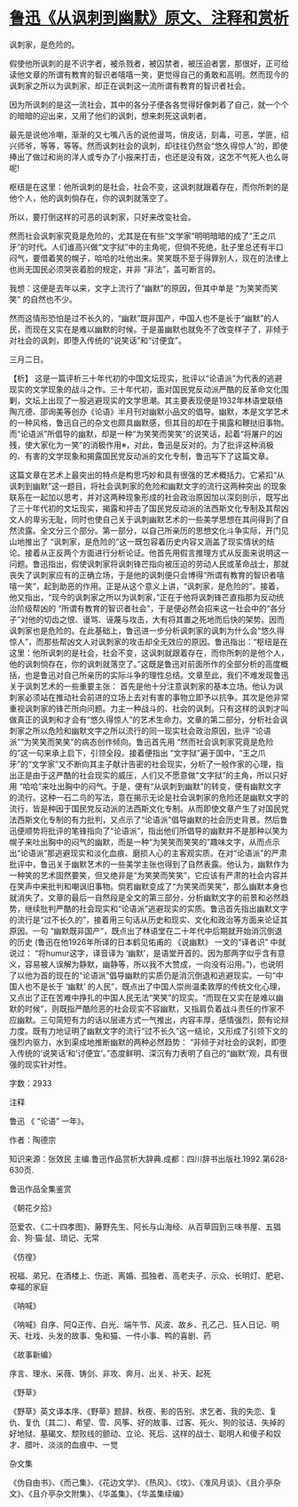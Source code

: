 # [鲁迅《从讽刺到幽默》原文、注释和赏析](https://www.vrrw.net/wx/9665.html)

讽刺家，是危险的。

假使他所讽刺的是不识字者，被杀戮者，被囚禁者，被压迫者罢，那很好，正可给读他文章的所谓有教育的智识者嘻嘻一笑，更觉得自己的勇敢和高明。然而现今的讽刺家之所以为讽刺家，却正在讽刺这一流所谓有教育的智识者社会。

因为所讽刺的是这一流社会，其中的各分子便各各觉得好像刺着了自己，就一个个的暗暗的迎出来，又用了他们的讽刺，想来刺死这讽刺者。

最先是说他冷嘲，渐渐的又七嘴八舌的说他谩骂，俏皮话，刻毒，可恶，学匪，绍兴师爷，等等，等等。然而讽刺社会的讽刺，却往往仍然会“悠久得惊人”的，即使捧出了做过和尚的洋人或专办了小报来打击，也还是没有效，这怎不气死人也么哥呢!

枢纽是在这里：他所讽刺的是社会，社会不变，这讽刺就跟着存在，而你所刺的是他个人，他的讽刺倘存在，你的讽刺就落空了。

所以，要打倒这样的可恶的讽刺家，只好来改变社会。

然而社会讽刺家究竟是危险的，尤其是在有些“文学家”明明暗暗的成了“王之爪牙”的时代。人们谁高兴做“文字狱”中的主角呢，但倘不死绝，肚子里总还有半口闷气，要借着笑的幌子，哈哈的吐他出来。笑笑既不至于得罪别人，现在的法律上也尚无国民必须哭丧着脸的规定，并非 “非法”，盖可断言的。

我想：这便是去年以来，文字上流行了“幽默”的原因，但其中单是 “为笑笑而笑笑” 的自然也不少。

然而这情形恐怕是过不长久的，“幽默”既非国产，中国人也不是长于“幽默”的人民，而现在又实在是难以幽默的时候。于是虽幽默也就免不了改变样子了，非倾于对社会的讽刺，即堕入传统的“说笑话”和“讨便宜”。

三月二日。



【析】 这是一篇评析三十年代初的中国文坛现实，批评以“论语派”为代表的逃避现实的文学现象的战斗之作。三十年代初，面对国民党反动派严酷的反革命文化围剿，文坛上出现了一股逃避现实的文学思潮。其主要表现便是1932年林语堂联络陶亢德、邵询美等创办《论语》半月刊对幽默小品文的倡导。幽默，本是文学艺术的一种风格，鲁迅自己的杂文也颇具幽默感，但其目的却在于揭露和鞭挞旧事物。而“论语派”所倡导的幽默，却是一种“为笑笑而笑笑”的说笑话，起着“将屠户的凶残，使大家化为一笑”的消极作用※，对此，鲁迅是反对的。为了批评这种消极的、有害的文学现象和揭露国民党反动派的文化专制，鲁迅写下了这篇文章。

这篇文章在艺术上最突出的特点是构思巧妙和具有很强的艺术概括力。它紧扣“从讽刺到幽默”这一题目，将社会讽刺家的危险和幽默文字的流行这两种突出 的现象联系在一起加以思考，并对这两种现象形成的社会政治原因加以深刻剖示，既写出了三十年代初的文坛现实，揭露和抨击了国民党反动派的法西斯文化专制及其帮凶文人的卑劣无耻，同时也使自己关于讽刺幽默艺术的一些美学思想在其间得到了自然流露。全文分三个部分。第一部分，以自己所亲历的思想文化斗争实际，开门见山地推出了 “讽刺家，是危险的”这一既包容着历史内容又涵盖了现实情状的结论。接着从正反两个方面进行分析论证。他首先用假言推理方式从反面来说明这一问题。鲁迅指出，假使讽刺家将讽刺锋芒指向被压迫的劳动人民或革命战士，那就丧失了讽刺家应有的正确立场，于是他的讽刺便只会博得“所谓有教育的智识者嘻嘻一笑”，起到助恶的作用。正是从这个意义上讲，“讽刺家，是危险的”。接着，他又指出，“现今的讽刺家之所以为讽刺家，”正在于他将讽刺锋芒直指那为反动统治阶级帮凶的 “所谓有教育的智识者社会”，于是便必然会招来这一社会中的“各分子”对他的切齿之恨、谩骂、诬蔑与攻击，大有将其置之死地而后快的架势。因而讽刺家也是危险的。在此基础上，鲁迅进一步分析讽刺家的讽刺为什么会“悠久得惊人”，而那些帮凶文人对讽刺家的攻击却全无效应的原因。鲁迅指出：“枢纽是在这里：他所讽刺的是社会，社会不变，这讽刺就跟着存在，而你所刺的是他个人，他的讽刺倘存在，你的讽刺就落空了。”这既是鲁迅对前面所作的全部分析的高度概括，也是鲁迅对自己所亲历的实际斗争的理性总结。文章至此，我们不难发现鲁迅关于讽刺艺术的一些重要主张： 首先是他十分注意讽刺家的基本立场。他认为讽刺家必须站在推动社会前进的立场上去对有害的事物立即予以抗争。其次是他非常重视讽刺家的锋芒所向问题。力主一种战斗的、社会的讽刺。只有这样的讽刺才叫做真正的讽刺和才会有“悠久得惊人”的艺术生命力。文章的第二部分，分析社会讽刺家之所以危险和幽默文字之所以流行的同一现实社会政治原因，批评 “论语派”“为笑笑而笑笑”的病态创作倾向。鲁迅首先用 “然而社会讽刺家究竟是危险的”这一句来承上启下，引领全段。接着便指出 “文字狱”遍于国中，“王之爪牙”的“文学家”又不断向其主子献计告密的社会现实，分析了一般作家的心理，指出正是由于这严酷的社会现实的威压，人们又不愿意做“文字狱”的主角，所以只好用 “哈哈”来吐出胸中的闷气。于是，便有“从讽刺到幽默”的转变，便有幽默文字的流行。这种一石二鸟的写法，意在揭示无论是社会讽刺家的危险还是幽默文字的流行，皆是种因于国民党反动派的法西斯文化专制。从而即使文章产生了对国民党法西斯文化专制的有力批判，又点示了“论语派”倡导幽默的社会历史背景。然后鲁迅便顺势将批评的笔锋指向了“论语派”，指出他们所倡导的幽默并不是那种以笑为幌子来吐出胸中的闷气的幽默，而是一种“为笑笑而笑笑的”趣味文字，从而点示出“论语派”那逃避现实和淡化血痕、磨损人心的主客观实质。在对“论语派”的严肃批评中，鲁迅关于幽默艺术的一些美学主张也得到了自然表露。他认为，幽默作为一种笑的艺术固然要笑，但又绝非是“为笑笑而笑笑”，它应该有严肃的社会内容并在笑声中来批判和嘲讽旧事物。倘若幽默变成了“为笑笑而笑笑”，那么幽默本身也就消失了。文章的最后一自然段是全文的第三部分，分析幽默文字的前景和必然趋势，继续批判严酷的社会现实和“论语派”逃避现实的实质。鲁迅首先指出幽默文字的流行是“过不长久的”，接着用三句话从历史和现实、文化和政治等方面来论证其原因。一句 “幽默既非国产”，既点出了林语堂在二十年代中后期就开始消沉倒退的历史 (鲁迅在他1926年所译的日本鹤见佑甫的 《说幽默》 一文的“译者识” 中就说过： “将humur这字，译音译为 ‘幽默’，是语堂开首的。因为那两字似乎含有意义，容易被人误解为静默，幽静等，所以我不大赞成，一向没有沿用。”)，也说明了以他为首的现在的“论语派”倡导幽默的实质仍是消沉倒退和逃避现实。一句“中国人也不是长于 ‘幽默’ 的人民”，既点出了中国人崇尚温柔敦厚的传统文化心理，又点出了正在苦难中挣扎的中国人民无法“笑笑”的现实。“而现在又实在是难以幽默的时候”，则既指严酷险恶的社会现实不容幽默，又指肩负着战斗责任的作家不应幽默。三句简短有力的话以层递方式一气推出，内容丰厚，感情强烈，颇有论辩力度。既有力地证明了幽默文字的流行“过不长久”这一结论，又形成了引领下文的 强烈内驱力，水到渠成地推断幽默的两种必然趋势： “非倾于对社会的讽刺，即堕入传统的‘说笑话’和‘讨便宜’。”态度鲜明、深沉有力表明了自己的“幽默”观，具有很强的现实针对性。

字数：2933

注释

鲁迅 《 “论语” 一年》。

作者：陶德宗

知识来源：张效民 主编.鲁迅作品赏析大辞典.成都：四川辞书出版社.1992.第628-630页.

鲁迅作品全集鉴赏

《朝花夕拾》

范爱农、《二十四孝图》、藤野先生、阿长与山海经、从百草园到三味书屋、五猖会、狗·猫·鼠、琐记、无常

《仿徨》

祝福、弟兄、在酒楼上、伤逝、离婚、孤独者、高老夫子、示众、长明灯、肥皂、幸福的家庭

《呐喊》

《呐喊》自序、阿Q正传、白光、端午节、风波、故乡、孔乙己、狂人日记、明天、社戏、头发的故事、兔和猫、一件小事、鸭的喜剧、药

《故事新编》

序言、理水、采薇、铸剑、非攻、奔月、出关、补天、起死

《野草》

《野草》英文译本序、《野草》题辞、秋夜、影的告别、求乞者、我的失恋、复仇、复仇〔其二〕、希望、雪、风筝、好的故事、过客、死火、狗的驳诘、失掉的好地狱、墓碣文、颓败线的颤动、立论、死后、这样的战士、聪明人和傻子和奴才、腊叶、淡淡的血痕中、一觉

杂文集

《伪自由书》、《而己集》、《花边文学》、《热风》、《坟》、《准风月谈》、《且介亭杂文》、《且介亭杂文附集》、《华盖集》、《华盖集续编》


